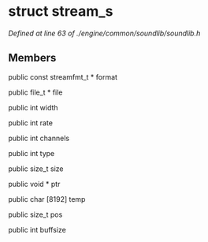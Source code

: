 # struct stream_s

*Defined at line 63 of ./engine/common/soundlib/soundlib.h*

## Members

public const streamfmt_t * format

public file_t * file

public int width

public int rate

public int channels

public int type

public size_t size

public void * ptr

public char [8192] temp

public size_t pos

public int buffsize



